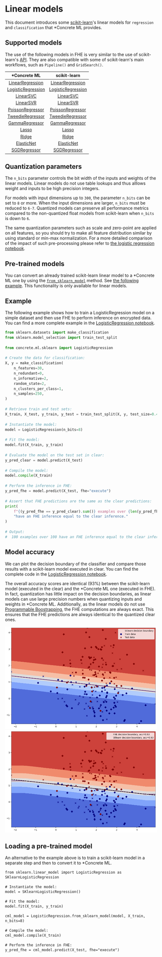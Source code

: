 # Linear models

This document introduces some [scikit-learn](https://scikit-learn.org/stable/)'s linear models for `regression` and `classification` that *Concrete ML provides.

## Supported models
 The use of the following models in FHE is very similar to the use of scikit-learn's [API](https://scikit-learn.org/stable/modules/classes.html#module-sklearn.linear_model). They are also compatible with some of scikit-learn's main workflows, such as `Pipeline()` and `GridSearch()`.

|                                             *Concrete ML                                              |                                                                         scikit-learn                                                                         |
| :--------------------------------------------------------------------------------------------------: | :----------------------------------------------------------------------------------------------------------------------------------------------------------: |
|   [LinearRegression](../references/api/concrete.ml.sklearn.linear_model.md#class-linearregression)   |    [LinearRegression](https://scikit-learn.org/stable/modules/generated/sklearn.linear_model.LinearRegression.html#sklearn.linear_model.LinearRegression)    |
| [LogisticRegression](../references/api/concrete.ml.sklearn.linear_model.md#class-logisticregression) | [LogisticRegression](https://scikit-learn.org/stable/modules/generated/sklearn.linear_model.LogisticRegression.html#sklearn.linear_model.LogisticRegression) |
|              [LinearSVC](../references/api/concrete.ml.sklearn.svm.md#class-linearsvc)               |                       [LinearSVC](https://scikit-learn.org/stable/modules/generated/sklearn.svm.LinearSVC.html#sklearn.svm.LinearSVC)                        |
|              [LinearSVR](../references/api/concrete.ml.sklearn.svm.md#class-linearsvr)               |                       [LinearSVR](https://scikit-learn.org/stable/modules/generated/sklearn.svm.LinearSVR.html#sklearn.svm.LinearSVR)                        |
|       [PoissonRegressor](../references/api/concrete.ml.sklearn.glm.md#class-poissonregressor)        |    [PoissonRegressor](https://scikit-learn.org/stable/modules/generated/sklearn.linear_model.PoissonRegressor.html#sklearn.linear_model.PoissonRegressor)    |
|       [TweedieRegressor](../references/api/concrete.ml.sklearn.glm.md#class-tweedieregressor)        |    [TweedieRegressor](https://scikit-learn.org/stable/modules/generated/sklearn.linear_model.TweedieRegressor.html#sklearn.linear_model.TweedieRegressor)    |
|         [GammaRegressor](../references/api/concrete.ml.sklearn.glm.md#class-gammaregressor)          |       [GammaRegressor](https://scikit-learn.org/stable/modules/generated/sklearn.linear_model.GammaRegressor.html#sklearn.linear_model.GammaRegressor)       |
|              [Lasso](../references/api/concrete.ml.sklearn.linear_model.md#class-lasso)              |                    [Lasso](https://scikit-learn.org/stable/modules/generated/sklearn.linear_model.Lasso.html#sklearn.linear_model.Lasso)                     |
|              [Ridge](../references/api/concrete.ml.sklearn.linear_model.md#class-ridge)              |                    [Ridge](https://scikit-learn.org/stable/modules/generated/sklearn.linear_model.Ridge.html#sklearn.linear_model.Ridge)                     |
|         [ElasticNet](../references/api/concrete.ml.sklearn.linear_model.md#class-elasticnet)         |             [ElasticNet](https://scikit-learn.org/stable/modules/generated/sklearn.linear_model.ElasticNet.html#sklearn.linear_model.ElasticNet)             |
|       [SGDRegressor](../references/api/concrete.ml.sklearn.linear_model.md#class-sgdregressor)       |                           [SGDRegressor](https://scikit-learn.org/stable/modules/generated/sklearn.linear_model.SGDRegressor.html)                           |




## Quantization parameters

The `n_bits` parameter controls the bit width of the inputs and weights of the linear models. Linear models do not use table lookups and thus alllows weight and inputs to be high precision integers.

For models with input dimensions up to `300`, the parameter `n_bits` can be set to `8` or more. When the input dimensions are larger, `n_bits` must be reduced to `6-7`. Quantized models can preserve all performance metrics compared to the non-quantized float models from scikit-learn when `n_bits` is down to `6`.

The same quantization parameters such as scale and zero-point are applied on all features, so you should try to make all feature distribution similar by using standard or min-max normalization. For a more detailed comparison of the impact of such pre-processing please refer to [the logistic regression notebook](../advanced_examples/LogisticRegression.ipynb).

## Pre-trained models

You can convert an already trained scikit-learn linear model to a *Concrete ML one by using the [`from_sklearn_model`](../references/api/concrete.ml.sklearn.base.md#classmethod-from_sklearn_model) method. See [the following example](linear.md#loading-a-pre-trained-model). This functionality is only available for linear models.

## Example

The following example shows how to train a LogisticRegression model on a simple dataset and then use FHE to perform inference on encrypted data. You can find a more complete example in the [LogisticRegression notebook](../tutorials/ml_examples.md).

```python
from sklearn.datasets import make_classification
from sklearn.model_selection import train_test_split

from concrete.ml.sklearn import LogisticRegression

# Create the data for classification:
X, y = make_classification(
    n_features=30,
    n_redundant=0,
    n_informative=2,
    random_state=2,
    n_clusters_per_class=1,
    n_samples=250,
)

# Retrieve train and test sets:
X_train, X_test, y_train, y_test = train_test_split(X, y, test_size=0.4, random_state=42)

# Instantiate the model:
model = LogisticRegression(n_bits=8)

# Fit the model:
model.fit(X_train, y_train)

# Evaluate the model on the test set in clear:
y_pred_clear = model.predict(X_test)

# Compile the model:
model.compile(X_train)

# Perform the inference in FHE:
y_pred_fhe = model.predict(X_test, fhe="execute")

# Assert that FHE predictions are the same as the clear predictions:
print(
    f"{(y_pred_fhe == y_pred_clear).sum()} examples over {len(y_pred_fhe)} "
    "have an FHE inference equal to the clear inference."
)

# Output:
#  100 examples over 100 have an FHE inference equal to the clear inference
```
## Model accuracy
We can plot the decision boundary of the classifier and compare those results with a scikit-learn model executed in clear. You can find the complete code in the [LogisticRegression notebook](../tutorials/ml_examples.md).

The overall accuracy scores are identical (93%) between the scikit-learn model (executed in the clear) and the *Concrete ML one (executed in FHE). In fact, quantization has little impact on the decision boundaries, as linear models can use large precision numbers when quantizing inputs and weights in *Concrete ML. Additionally, as the linear models do not use [Programmable Boostrapping](/getting-started/concepts.md#cryptography-concepts), the FHE computations are always exact. This ensures that the FHE predictions are always identical to the quantized clear ones.

![Sklearn model decision boundaries](../figures/logistic_regression_clear.png) ![FHE model decision boundaries](../figures/logistic_regression_fhe.png)



## Loading a pre-trained model

An alternative to the example above is to train a scikit-learn model in a separate step and then to convert it to *Concrete ML.

```
from sklearn.linear_model import LogisticRegression as SKlearnLogisticRegression

# Instantiate the model:
model = SKlearnLogisticRegression()

# Fit the model:
model.fit(X_train, y_train)

cml_model = LogisticRegression.from_sklearn_model(model, X_train, n_bits=8)

# Compile the model:
cml_model.compile(X_train)

# Perform the inference in FHE:
y_pred_fhe = cml_model.predict(X_test, fhe="execute")


```
